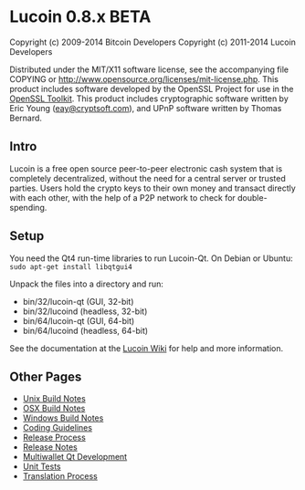 Lucoin 0.8.x BETA
====================

Copyright (c) 2009-2014 Bitcoin Developers
Copyright (c) 2011-2014 Lucoin Developers

Distributed under the MIT/X11 software license, see the accompanying
file COPYING or http://www.opensource.org/licenses/mit-license.php.
This product includes software developed by the OpenSSL Project for use in the [OpenSSL Toolkit](http://www.openssl.org/). This product includes
cryptographic software written by Eric Young ([eay@cryptsoft.com](mailto:eay@cryptsoft.com)), and UPnP software written by Thomas Bernard.


Intro
---------------------
Lucoin is a free open source peer-to-peer electronic cash system that is
completely decentralized, without the need for a central server or trusted
parties.  Users hold the crypto keys to their own money and transact directly
with each other, with the help of a P2P network to check for double-spending.


Setup
---------------------
You need the Qt4 run-time libraries to run Lucoin-Qt. On Debian or Ubuntu:
	`sudo apt-get install libqtgui4`

Unpack the files into a directory and run:

- bin/32/lucoin-qt (GUI, 32-bit)
- bin/32/lucoind (headless, 32-bit)
- bin/64/lucoin-qt (GUI, 64-bit)
- bin/64/lucoind (headless, 64-bit)

See the documentation at the [Lucoin Wiki](http://lucoin.info)
for help and more information.


Other Pages
---------------------
- [Unix Build Notes](build-unix.md)
- [OSX Build Notes](build-osx.md)
- [Windows Build Notes](build-msw.md)
- [Coding Guidelines](coding.md)
- [Release Process](release-process.md)
- [Release Notes](release-notes.md)
- [Multiwallet Qt Development](multiwallet-qt.md)
- [Unit Tests](unit-tests.md)
- [Translation Process](translation_process.md)
